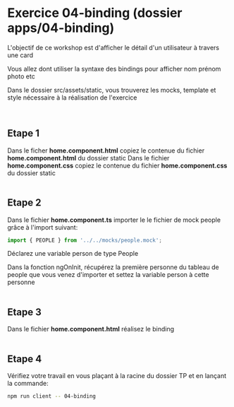 # Exercice 04-binding (dossier apps/04-binding)

L'objectif de ce workshop est d'afficher le détail d'un utilisateur à travers une card

Vous allez dont utiliser la syntaxe des bindings pour afficher nom prénom photo etc

Dans le dossier src/assets/static, vous trouverez les mocks, template et style nécessaire à la réalisation de l'exercice

<br>

## Etape 1

Dans le ficher **home.component.html** copiez le contenue du fichier **home.component.html** du dossier static
Dans le fichier **home.component.css** copiez le contenue du fichier **home.component.css** du dossier static
<br><br>

## Etape 2

Dans le fichier **home.component.ts** importer le le fichier de mock people grâce à l'import suivant:

```typescript
import { PEOPLE } from '../../mocks/people.mock';
```

Déclarez une variable person de type People

Dans la fonction ngOnInit, récupérez la première personne du tableau de people que vous venez d'importer et settez la variable person à cette personne
<br><br>

## Etape 3

Dans le fichier **home.component.html** réalisez le binding
<br><br>

## Etape 4

Vérifiez votre travail en vous plaçant à la racine du dossier TP et en lançant la commande:

```bash
npm run client -- 04-binding
```
